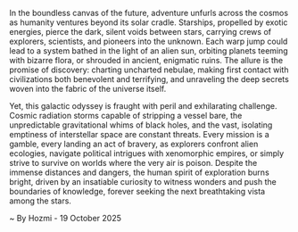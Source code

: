 
In the boundless canvas of the future, adventure unfurls across the cosmos as humanity ventures beyond its solar cradle. Starships, propelled by exotic energies, pierce the dark, silent voids between stars, carrying crews of explorers, scientists, and pioneers into the unknown. Each warp jump could lead to a system bathed in the light of an alien sun, orbiting planets teeming with bizarre flora, or shrouded in ancient, enigmatic ruins. The allure is the promise of discovery: charting uncharted nebulae, making first contact with civilizations both benevolent and terrifying, and unraveling the deep secrets woven into the fabric of the universe itself.

Yet, this galactic odyssey is fraught with peril and exhilarating challenge. Cosmic radiation storms capable of stripping a vessel bare, the unpredictable gravitational whims of black holes, and the vast, isolating emptiness of interstellar space are constant threats. Every mission is a gamble, every landing an act of bravery, as explorers confront alien ecologies, navigate political intrigues with xenomorphic empires, or simply strive to survive on worlds where the very air is poison. Despite the immense distances and dangers, the human spirit of exploration burns bright, driven by an insatiable curiosity to witness wonders and push the boundaries of knowledge, forever seeking the next breathtaking vista among the stars.

~ By Hozmi - 19 October 2025
